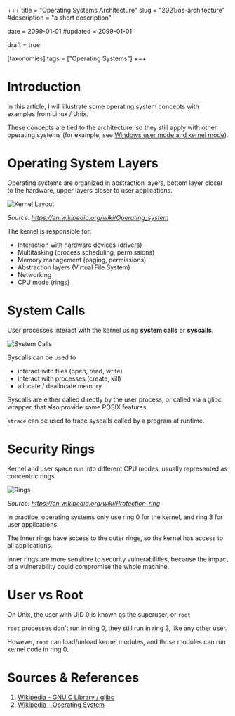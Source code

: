 +++
title = "Operating Systems Architecture"
slug = "2021/os-architecture"
#description = "a short description"

date = 2099-01-01
#updated = 2099-01-01

draft = true

[taxonomies]
tags = ["Operating Systems"]
+++


# Introduction
In this article, I will illustrate some operating system concepts with examples from Linux / Unix.

These concepts are tied to the architecture, so they still apply with other operating systems (for example, see [Windows user mode and kernel mode](https://docs.microsoft.com/en-us/windows-hardware/drivers/gettingstarted/user-mode-and-kernel-mode)).


# Operating System Layers
Operating systems are organized in abstraction layers, bottom layer closer to the hardware, upper layers closer to user applications.

![Kernel Layout](/assets/2021/Operating_system_placement.svg)

<i>Source: <a href=https://en.wikipedia.org/wiki/Operating_system>https://en.wikipedia.org/wiki/Operating_system</a></i>

The kernel is responsible for:
* Interaction with hardware devices (drivers)
* Multitasking (process scheduling, permissions)
* Memory management (paging, permissions)
* Abstraction layers (Virtual File System)
* Networking
* CPU mode (rings)


# System Calls
User processes interact with the kernel using **system calls** or **syscalls**.

![System Calls](/assets/2021/os-architecture_syscall.svg)


Syscalls can be used to
* interact with files (open, read, write)
* interact with processes (create, kill)
* allocate / deallocate memory

Syscalls are either called directly by the user process, or called via a glibc wrapper, that also provide some POSIX features.

`strace` can be used to trace syscalls called by a program at runtime.


# Security Rings
Kernel and user space run into different CPU modes, usually represented as concentric rings.

![Rings](/assets/2021/os-architecture_Priv_rings.svg)

<i>Source: <a href=https://en.wikipedia.org/wiki/Protection_ring>https://en.wikipedia.org/wiki/Protection_ring</a></i>

In practice, operating systems only use ring 0 for the kernel, and ring 3 for user applications.

The inner rings have access to the outer rings, so the kernel has access to all applications.

Inner rings are more sensitive to security vulnerabilities, because the impact of a vulnerability could compromise the whole machine.


# User vs Root
On Unix, the user with UID 0 is known as the superuser, or `root`

`root` processes don't run in ring 0, they still run in ring 3, like any other user.

However, `root` can load/unload kernel modules, and those modules can run kernel code in ring 0.


# Sources & References
1. [Wikipedia - GNU C Library / glibc](https://en.wikipedia.org/wiki/GNU_C_Library)
1. [Wikipedia - Operating System](https://en.wikipedia.org/wiki/Operating_system)